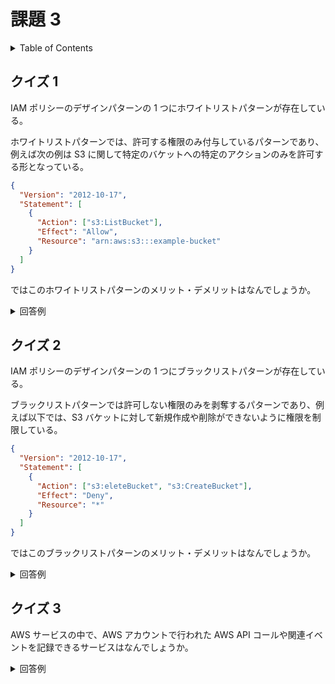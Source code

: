 # 課題 3

<!-- START doctoc generated TOC please keep comment here to allow auto update -->
<!-- DON'T EDIT THIS SECTION, INSTEAD RE-RUN doctoc TO UPDATE -->
<details>
<summary>Table of Contents</summary>

- [クイズ 1](#%E3%82%AF%E3%82%A4%E3%82%BA-1)
- [クイズ 2](#%E3%82%AF%E3%82%A4%E3%82%BA-2)
- [クイズ 3](#%E3%82%AF%E3%82%A4%E3%82%BA-3)

</details>
<!-- END doctoc generated TOC please keep comment here to allow auto update -->

## クイズ 1

IAM ポリシーのデザインパターンの 1 つにホワイトリストパターンが存在している。

ホワイトリストパターンでは、許可する権限のみ付与しているパターンであり、例えば次の例は S3 に関して特定のバケットへの特定のアクションのみを許可する形となっている。

```json
{
  "Version": "2012-10-17",
  "Statement": [
    {
      "Action": ["s3:ListBucket"],
      "Effect": "Allow",
      "Resource": "arn:aws:s3:::example-bucket"
    }
  ]
}
```

ではこのホワイトリストパターンのメリット・デメリットはなんでしょうか。

<details>
<summary>回答例</summary>
<div>

- メリット
  - 原則として必要最小限の権限のみを付与するのでセキュリティ面での信頼性が高い
  - 例えば、悪意を持って S3 を削除しようとしてもできない
  - 事前に十分な設計が必要となる
- デメリット

  - 事前に設計をしておかなければ権限を付与することができない
  - 新規プロジェクトであり、さまざまな環境を試す際には、この最小権限の原則だと効率が悪化してしまう
  - 結果として、管理コストが高くなってしまう

- [AWS の薄い本　 IAM のマニアックな話](https://www.amazon.co.jp/-/en/%E4%BD%90%E3%80%85%E6%9C%A8%E6%8B%93%E9%83%8E-ebook/dp/B085PZCMG2/ref=sr_1_6?keywords=IAM&qid=1637847751&sr=8-6)

</div>
</details>

## クイズ 2

IAM ポリシーのデザインパターンの 1 つにブラックリストパターンが存在している。

ブラックリストパターンでは許可しない権限のみを剥奪するパターンであり、例えば以下では、S3 バケットに対して新規作成や削除ができないように権限を制限している。

```json
{
  "Version": "2012-10-17",
  "Statement": [
    {
      "Action": ["s3:eleteBucket", "s3:CreateBucket"],
      "Effect": "Deny",
      "Resource": "*"
    }
  ]
}
```

ではこのブラックリストパターンのメリット・デメリットはなんでしょうか。

<details>
<summary>回答例</summary>
<div>

- メリット
  - 禁止事項のみを定義する
  - そのため IAM ポリシーの設計・設定が最小限で済むことが多い
  - 事前に必要な権限を設計できていなかった場合でも、後から禁止事項を定義することができる
- デメリット
  - 想定していないサービスが使えるようになってしまう
  - AWS に新規サービスが追加されると、管理者権限をブラックリストで運用している場合、新規サービスはアクセスが許可されてしまうことになる

ちなみに AWS の権限はデフォルトで暗黙的拒否なので、許可のステートメントを作成した上でブラックリストで拒否している運用になる。

そのためホワイトリストとブラックリストを組み合わせて運用することが一般的である。

- [AWS の薄い本　 IAM のマニアックな話](https://www.amazon.co.jp/-/en/%E4%BD%90%E3%80%85%E6%9C%A8%E6%8B%93%E9%83%8E-ebook/dp/B085PZCMG2/ref=sr_1_6?keywords=IAM&qid=1637847751&sr=8-6)

</div>
</details>

## クイズ 3

AWS サービスの中で、AWS アカウントで行われた AWS API コールや関連イベントを記録できるサービスはなんでしょうか。

<details>
<summary>回答例</summary>
<div>

- AWS CloudTrail

公式では全リージョンでの有効かが推奨されている。

- [【AWS Black Belt Online Seminar】AWS Identity and Access Management (AWS IAM) Part2](https://youtu.be/qrZKKF6V6Dc?t=1358)

</div>
</details>

</div>
</details>
